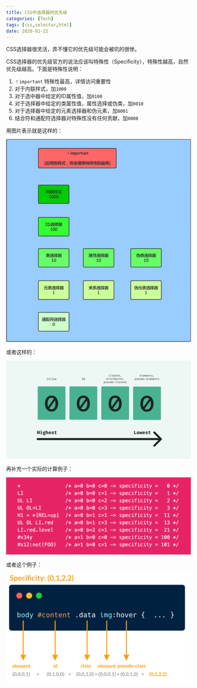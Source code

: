 ```yaml
---
title: CSS中选择器的优先级
categories: [Tech]
tags: [css,selector,html]
date: 2020-02-22
---
```

CSS选择器很灵活，弄不懂它的优先级可能会被坑的很惨。

<!-- more -->

CSS选择器的优先级官方的说法应该叫特殊性（Specificity），特殊性越高，自然优先级越高。下面是特殊性说明：

1. `！important` 特殊性最高，详情访问重要性
2. 对于内联样式，加`1000`
3. 对于选中器中给定的ID属性值，加`0100`
4. 对于选择器中给定的类属性值，属性选择或伪类，加`0010`
5. 对于选择器中给定的元素选择器和伪元素，加`0001`
6. 结合符和通配符选择器对特殊性没有任何贡献，加`0000`

用图片表示就是这样的：

![css specificity](images/2020-02/20180527004805952)

或者这样的：

![css selector priority](images/image-20200222175158998.png)

再补充一个实际的计算例子：

![CSS selector](images/image-20200222175423591.png)

或者这个例子：

![css-selector-example](images/css-selector-example.png)
